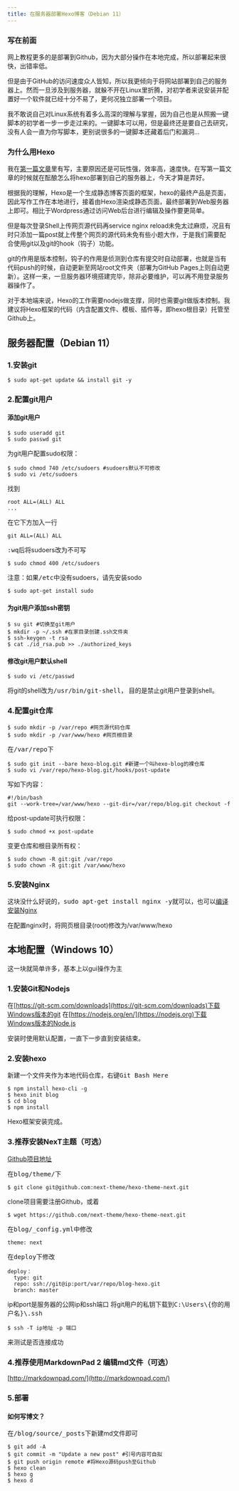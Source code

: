 ```yaml
---
title: 在服务器部署Hexo博客（Debian 11）
---
```

### 写在前面
网上教程更多的是部署到Github，因为大部分操作在本地完成，所以部署起来很快，出错率低。
<!--more-->


但是由于GitHub的访问速度众人皆知，所以我更倾向于将网站部署到自己的服务器上。然而一旦涉及到服务器，就躲不开在Linux里折腾，对初学者来说安装并配置好一个软件就已经十分不易了，更何况独立部署一个项目。

我不敢说自己对Linux系统有着多么高深的理解与掌握，因为自己也是从照搬一键脚本的初学者一步一步走过来的。一键脚本可以用，但是最终还是要自己去研究，没有人会一直为你写脚本，更别说很多的一键脚本还藏着后门和漏洞...

### 为什么用Hexo
我在[第一篇文章](https://yanxiao.me/2023/02/28/hi_jaco/)里有写，主要原因还是可玩性强，效率高，速度快。在写第一篇文章的时候就在酝酿怎么将hexo部署到自己的服务器上，今天才算是弄好。

根据我的理解，Hexo是一个生成静态博客页面的框架，hexo的最终产品是页面，因此写作工作在本地进行，接着由Hexo渲染成静态页面，最终部署到Web服务器上即可。相比于Wordpress通过访问Web后台进行编辑及操作要更简单。


但是每次登录Shell上传网页源代码再service nginx reload未免太过麻烦，况且有时只添加一篇post就上传整个网页的源代码未免有些小题大作，于是我们需要配合使用git以及git的hook（钩子）功能。


git的作用是版本控制，钩子的作用是侦测到仓库有提交时自动部署，也就是当有代码push的时候，自动更新至网站root文件夹（部署为GitHub Pages上则自动更新）。这样一来，一旦服务器环境搭建完毕，除非必要维护，可以再不用登录服务器操作了。

对于本地端来说，Hexo的工作需要nodejs做支撑，同时也需要git做版本控制。我建议将Hexo框架的代码（内含配置文件、模板、插件等，即hexo根目录）托管至Github上。

## 服务器配置（Debian 11）

### 1.安装git

	$ sudo apt-get update && install git -y

### 2.配置git用户
#### 添加git用户

	$ sudo useradd git
	$ sudo passwd git

为git用户配置sudo权限：

	$ sudo chmod 740 /etc/sudoers #sudoers默认不可修改
	$ sudo vi /etc/sudoers

找到
	
	root ALL=(ALL) ALL
	...

在它下方加入一行

	git ALL=(ALL) ALL

<kbd>:wq</kbd>后将sudoers改为不可写

	$ sudo chmod 400 /etc/sudoers

注意：如果<kbd>/etc</kbd>中没有sudoers，请先安装sodo

	$ sudo apt-get install sudo

#### 为git用户添加ssh密钥

	$ su git #切换至git用户
	$ mkdir -p ~/.ssh #在家目录创建.ssh文件夹
	$ ssh-keygen -t rsa 
	$ cat ./id_rsa.pub >> ./authorized_keys 

#### 修改git用户默认shell

	$ sudo vi /etc/passwd

将git的shell改为<kbd>/usr/bin/git-shell</kbd>， 目的是禁止git用户登录到shell。

### 4.配置git仓库

	$ sudo mkdir -p /var/repo #网页源代码仓库
	$ sudo mkdir -p /var/www/hexo #网页根目录
	
在<kbd>/var/repo</kbd>下

	$ sudo git init --bare hexo-blog.git #新建一个叫hexo-blog的裸仓库
	$ sudo vi /var/repo/hexo-blog.git/hooks/post-update

写如下内容：

	#!/bin/bash
	git --work-tree=/var/www/hexo --git-dir=/var/repo/blog.git checkout -f

给post-update可执行权限：

	$ sudo chmod +x post-update 

变更仓库和根目录所有权：

	$ sudo chown -R git:git /var/repo 
	$ sudo chown -R git:git /var/www/hexo


### 5.安装Nginx
这块没什么好说的，<kbd>sudo apt-get install nginx -y</kbd>就可以，也可以[编译安装Nginx](https://yanxiao.me/2023/02/28/Nginx_install/)

在配置nginx时，将网页根目录(root)修改为/var/www/hexo

## 本地配置（Windows 10）
这一块就简单许多，基本上以gui操作为主

### 1.安装Git和Nodejs
在[https://git-scm.com/downloads](https://git-scm.com/downloads)下载Windows版本的git
在[https://nodejs.org/en/](https://nodejs.org)下载Windows版本的Node.js

安装时使用默认配置，一直下一步直到安装结束。
### 2.安装hexo

新建一个文件夹作为本地代码仓库，右键<kbd>Git Bash Here</kbd>

	$ npm install hexo-cli -g
	$ hexo init blog
	$ cd blog
	$ npm install

Hexo框架安装完成。
	
### 3.推荐安装NexT主题（可选）
[Github项目地址](https://github.com/next-theme/hexo-theme-next)



在<kbd>blog/theme/</kbd>下

	$ git clone git@github.com:next-theme/hexo-theme-next.git

clone项目需要注册Github，或着

	$ wget https://github.com/next-theme/hexo-theme-next.git

在<kbd>blog/_config.yml</kbd>中修改

	theme: next

在<kbd>deploy</kbd>下修改

	deploy：
	  type: git
	  repo: ssh://git@ip:port/var/repo/blog-hexo.git	
	  branch: master

ip和port是服务器的公网ip和ssh端口
将git用户的私钥下载到<kbd>C:\Users\\{你的用户名}\\.ssh</kbd>

	$ ssh -T ip地址 -p 端口

来测试是否连接成功 
	
### 4.推荐使用MarkdownPad 2 编辑md文件（可选）
[http://markdownpad.com/](http://markdownpad.com/)

### 5.部署
#### 如何写博文？
在<kbd>/blog/source/_posts</kbd>下新建md文件即可

	$ git add -A
	$ git commit -m "Update a new post" #引号内容可自拟
	$ git push origin remote #将Hexo源码push至Github
	$ hexo clean
	$ hexo g
	$ hexo d
